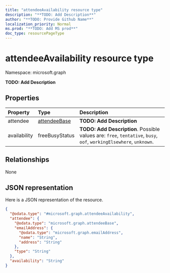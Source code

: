 ```yaml
---
title: "attendeeAvailability resource type"
description: "**TODO: Add Description**"
author: "**TODO: Provide Github Name**"
localization_priority: Normal
ms.prod: "**TODO: Add MS prod**"
doc_type: resourcePageType
---
```


# attendeeAvailability resource type


Namespace: microsoft.graph

**TODO: Add Description**

## Properties
|Property|Type|Description|
|:---|:---|:---|
|attendee|[attendeeBase](../resources/attendeebase.md)|**TODO: Add Description**|
|availability|freeBusyStatus|**TODO: Add Description**. Possible values are: `free`, `tentative`, `busy`, `oof`, `workingElsewhere`, `unknown`.|

## Relationships
None

## JSON representation
Here is a JSON representation of the resource.
<!-- {
  "blockType": "resource",
  "@odata.type": "microsoft.graph.attendeeAvailability"
}
-->
``` json
{
  "@odata.type": "#microsoft.graph.attendeeAvailability",
  "attendee": {
    "@odata.type": "microsoft.graph.attendeeBase",
    "emailAddress": {
      "@odata.type": "microsoft.graph.emailAddress",
      "name": "String",
      "address": "String"
    },
    "type": "String"
  },
  "availability": "String"
}
```

